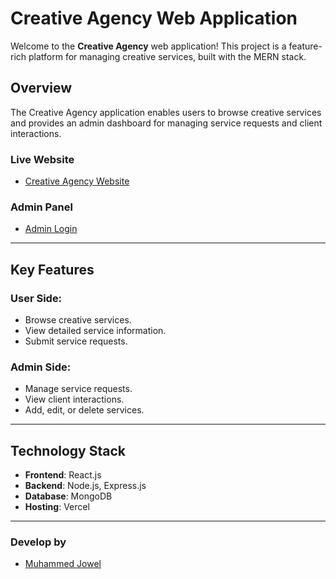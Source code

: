 # Creative Agency Web Application

Welcome to the **Creative Agency** web application! This project is a feature-rich platform for managing creative services, built with the MERN stack.

## Overview
The Creative Agency application enables users to browse creative services and provides an admin dashboard for managing service requests and client interactions.

### Live Website
- [Creative Agency Website](https://creative-agency-bd-sand.vercel.app/)

### Admin Panel
- [Admin Login](https://creative-agency-bd-sand.vercel.app/admin/login)

---

## Key Features
### User Side:
- Browse creative services.
- View detailed service information.
- Submit service requests.

### Admin Side:
- Manage service requests.
- View client interactions.
- Add, edit, or delete services.

---

## Technology Stack
- **Frontend**: React.js
- **Backend**: Node.js, Express.js
- **Database**: MongoDB
- **Hosting**: Vercel

---

### Develop by 
- [Muhammed Jowel](https://github.com/muhammad-jowel)

